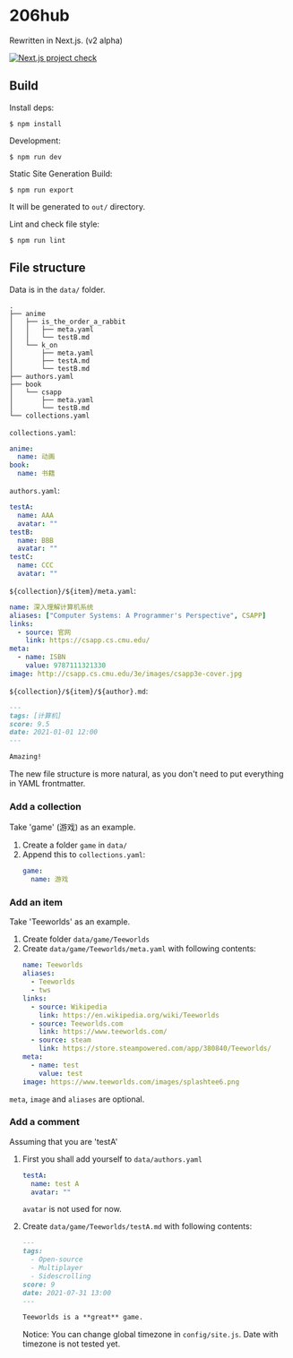 # 206hub

Rewritten in Next.js. (v2 alpha)

[![Next.js project check](https://github.com/ustclug-dev/206hub/actions/workflows/check.yml/badge.svg?branch=nextjs-ng)](https://github.com/ustclug-dev/206hub/actions/workflows/check.yml)

## Build

Install deps:

```
$ npm install
```

Development:

```
$ npm run dev
```

Static Site Generation Build:

```
$ npm run export
```

It will be generated to `out/` directory.

Lint and check file style:

```
$ npm run lint
```

## File structure

Data is in the `data/` folder.

```
.
├── anime
│   ├── is_the_order_a_rabbit
│   │   ├── meta.yaml
│   │   └── testB.md
│   └── k_on
│       ├── meta.yaml
│       ├── testA.md
│       └── testB.md
├── authors.yaml
├── book
│   └── csapp
│       ├── meta.yaml
│       └── testB.md
└── collections.yaml
```

`collections.yaml`:

```yaml
anime:
  name: 动画
book:
  name: 书籍
```

`authors.yaml`:

```yaml
testA:
  name: AAA
  avatar: ""
testB:
  name: BBB
  avatar: ""
testC:
  name: CCC
  avatar: ""
```

`${collection}/${item}/meta.yaml`:

```yaml
name: 深入理解计算机系统
aliases: ["Computer Systems: A Programmer's Perspective", CSAPP]
links:
  - source: 官网
    link: https://csapp.cs.cmu.edu/
meta:
  - name: ISBN
    value: 9787111321330
image: http://csapp.cs.cmu.edu/3e/images/csapp3e-cover.jpg
```

`${collection}/${item}/${author}.md`:

```markdown
---
tags: [计算机]
score: 9.5
date: 2021-01-01 12:00
---

Amazing!
```

The new file structure is more natural, as you don't need to put everything in YAML frontmatter.

### Add a collection

Take 'game' (游戏) as an example.

1. Create a folder `game` in `data/`
2. Append this to `collections.yaml`:
   ```yaml
   game:
     name: 游戏
   ```

### Add an item

Take 'Teeworlds' as an example.

1. Create folder `data/game/Teeworlds`
2. Create `data/game/Teeworlds/meta.yaml` with following contents:
   ```yaml
   name: Teeworlds
   aliases:
     - Teeworlds
     - tws
   links:
     - source: Wikipedia
       link: https://en.wikipedia.org/wiki/Teeworlds
     - source: Teeworlds.com
       link: https://www.teeworlds.com/
     - source: steam
       link: https://store.steampowered.com/app/380840/Teeworlds/
   meta:
     - name: test
       value: test
   image: https://www.teeworlds.com/images/splashtee6.png
   ```

`meta`, `image` and `aliases` are optional.

### Add a comment

Assuming that you are 'testA'

1. First you shall add yourself to `data/authors.yaml`
   ```yaml
   testA:
     name: test A
     avatar: ""
   ```
   
   `avatar` is not used for now.
2. Create `data/game/Teeworlds/testA.md` with following contents:
   ```markdown
   ---
   tags:
     - Open-source
     - Multiplayer
     - Sidescrolling
   score: 9
   date: 2021-07-31 13:00
   ---
   
   Teeworlds is a **great** game.
   ```

   Notice: You can change global timezone in `config/site.js`. Date with timezone is not tested yet.
